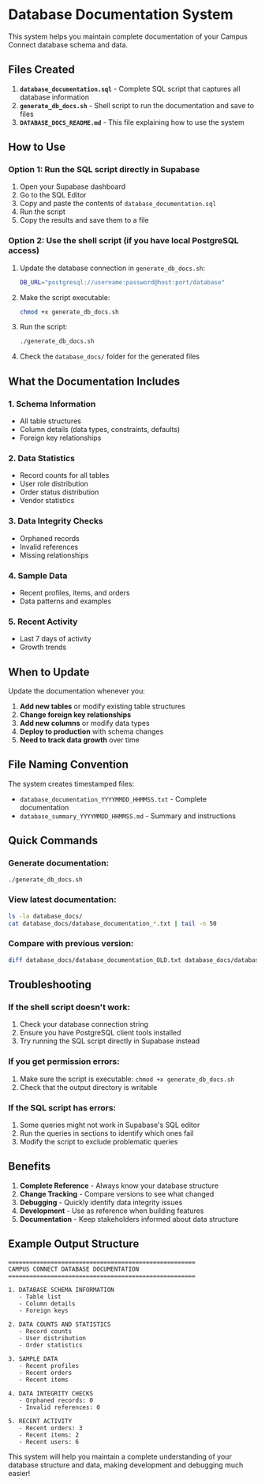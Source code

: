 # Database Documentation System

This system helps you maintain complete documentation of your Campus Connect database schema and data.

## Files Created

1. **`database_documentation.sql`** - Complete SQL script that captures all database information
2. **`generate_db_docs.sh`** - Shell script to run the documentation and save to files
3. **`DATABASE_DOCS_README.md`** - This file explaining how to use the system

## How to Use

### Option 1: Run the SQL script directly in Supabase

1. Open your Supabase dashboard
2. Go to the SQL Editor
3. Copy and paste the contents of `database_documentation.sql`
4. Run the script
5. Copy the results and save them to a file

### Option 2: Use the shell script (if you have local PostgreSQL access)

1. Update the database connection in `generate_db_docs.sh`:
   ```bash
   DB_URL="postgresql://username:password@host:port/database"
   ```

2. Make the script executable:
   ```bash
   chmod +x generate_db_docs.sh
   ```

3. Run the script:
   ```bash
   ./generate_db_docs.sh
   ```

4. Check the `database_docs/` folder for the generated files

## What the Documentation Includes

### 1. Schema Information
- All table structures
- Column details (data types, constraints, defaults)
- Foreign key relationships

### 2. Data Statistics
- Record counts for all tables
- User role distribution
- Order status distribution
- Vendor statistics

### 3. Data Integrity Checks
- Orphaned records
- Invalid references
- Missing relationships

### 4. Sample Data
- Recent profiles, items, and orders
- Data patterns and examples

### 5. Recent Activity
- Last 7 days of activity
- Growth trends

## When to Update

Update the documentation whenever you:

1. **Add new tables** or modify existing table structures
2. **Change foreign key relationships**
3. **Add new columns** or modify data types
4. **Deploy to production** with schema changes
5. **Need to track data growth** over time

## File Naming Convention

The system creates timestamped files:
- `database_documentation_YYYYMMDD_HHMMSS.txt` - Complete documentation
- `database_summary_YYYYMMDD_HHMMSS.md` - Summary and instructions

## Quick Commands

### Generate documentation:
```bash
./generate_db_docs.sh
```

### View latest documentation:
```bash
ls -la database_docs/
cat database_docs/database_documentation_*.txt | tail -n 50
```

### Compare with previous version:
```bash
diff database_docs/database_documentation_OLD.txt database_docs/database_documentation_NEW.txt
```

## Troubleshooting

### If the shell script doesn't work:
1. Check your database connection string
2. Ensure you have PostgreSQL client tools installed
3. Try running the SQL script directly in Supabase instead

### If you get permission errors:
1. Make sure the script is executable: `chmod +x generate_db_docs.sh`
2. Check that the output directory is writable

### If the SQL script has errors:
1. Some queries might not work in Supabase's SQL editor
2. Run the queries in sections to identify which ones fail
3. Modify the script to exclude problematic queries

## Benefits

1. **Complete Reference** - Always know your database structure
2. **Change Tracking** - Compare versions to see what changed
3. **Debugging** - Quickly identify data integrity issues
4. **Development** - Use as reference when building features
5. **Documentation** - Keep stakeholders informed about data structure

## Example Output Structure

```
=====================================================
CAMPUS CONNECT DATABASE DOCUMENTATION
=====================================================

1. DATABASE SCHEMA INFORMATION
   - Table list
   - Column details
   - Foreign keys

2. DATA COUNTS AND STATISTICS
   - Record counts
   - User distribution
   - Order statistics

3. SAMPLE DATA
   - Recent profiles
   - Recent orders
   - Recent items

4. DATA INTEGRITY CHECKS
   - Orphaned records: 0
   - Invalid references: 0

5. RECENT ACTIVITY
   - Recent orders: 3
   - Recent items: 2
   - Recent users: 6
```

This system will help you maintain a complete understanding of your database structure and data, making development and debugging much easier! 